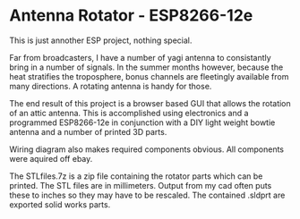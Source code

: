 # Antenna Rotator - ESP8266-12e

This is just annother ESP project, nothing special. 

Far from broadcasters,  I have a number of yagi antenna to consistantly bring in a number of signals. In the summer months however, because the heat stratifies the troposphere, bonus channels are fleetingly available from many directions. A rotating antenna is handy for those.

The end result of this project is a browser based GUI that allows the rotation of an attic antenna. This is accomplished using electronics and a programmed ESP8266-12e in conjunction with a DIY light weight bowtie antenna and a number of printed 3D parts.

Wiring diagram also makes required components obvious. All components were aquired off ebay.

The STLfiles.7z is a zip file containing the rotator parts which can be printed. The STL files are in millimeters. Output from my cad often puts these to inches so they may have to be rescaled. The contained .sldprt are exported solid works parts.
